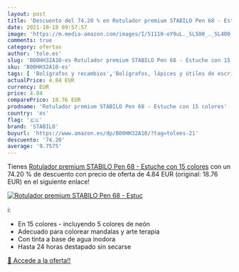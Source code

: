 ```yaml
---
layout: post
title: 'Descuento del 74.20 % en Rotulador premium STABILO Pen 68 - Estuc'
date: 2021-10-18 09:57:57
image: 'https://m.media-amazon.com/images/I/51110-oY9uL._SL500_._SL400_.jpg'
comments: true
category: ofertas
author: 'tole.es'
slug: 'B00HH32A10-es Rotulador premium STABILO Pen 68 - Estuche con 15 colores'
sku: 'B00HH32A10-es'
tags: [ 'Bolígrafos y recambios','Bolígrafos, lápices y útiles de escritura','Oficina y papelería','Rotuladores de punta fina','rotulador','stabilo', ]
actualPrice: 4.84 EUR
currency: EUR
price: 4.84
comparePrice: 18.76 EUR
prodname: 'Rotulador premium STABILO Pen 68 - Estuche con 15 colores'
country: 'es'
flag: '🇪🇸'
brand: 'STABILO'
buyurl: 'https://www.amazon.es/dp/B00HH32A10/?tag=tolees-21'
descuento: '74.20'
average: '9.7575'
---
```


Tienes [Rotulador premium STABILO Pen 68 - Estuche con 15 colores](https://www.amazon.es/dp/B00HH32A10/?tag=tolees-21) con un 74.20 % de descuento con precio de oferta de 4.84 EUR (original: 18.76 EUR) en el siguiente enlace!

[![Rotulador premium STABILO Pen 68 - Estuc](https://m.media-amazon.com/images/I/51110-oY9uL._SL500_._SL400_.jpg)](https://www.amazon.es/dp/B00HH32A10/?tag=tolees-21)

ℹ️:

- En 15 colores - incluyendo 5 colores de neón
- Adecuado para colorear mandalas y arte terapia
- Con tinta a base de agua inodora
- Hasta 24 horas destapado sin secarse

[🛒 Accede a la oferta!!](https://www.amazon.es/dp/B00HH32A10/?tag=tolees-21)
